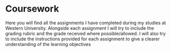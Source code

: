 # Coursework
Here you will find all the assignments I have completed during my studies at Western University.
Alongside each assignment I will try to include the grading rubric and the grade received where possible/allowed.
I will also try to include the instructions provided for each assignment to give a clearer understanding of the learning objectives
